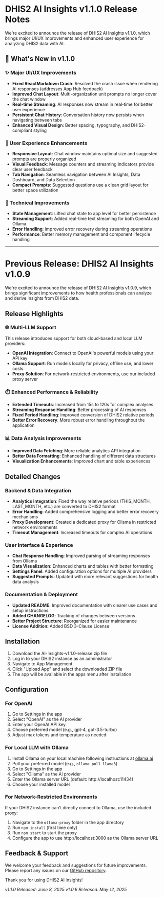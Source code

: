 # DHIS2 AI Insights v1.1.0 Release Notes

We're excited to announce the release of DHIS2 AI Insights v1.1.0, which brings major UI/UX improvements and enhanced user experience for analyzing DHIS2 data with AI.

## 🚀 What's New in v1.1.0

### ✨ Major UI/UX Improvements
- **Fixed ReactMarkdown Crash**: Resolved the crash issue when rendering AI responses (addresses App Hub feedback)
- **Improved Chat Layout**: Multi-organization unit prompts no longer cover the chat window
- **Real-time Streaming**: AI responses now stream in real-time for better user experience
- **Persistent Chat History**: Conversation history now persists when navigating between tabs
- **Enhanced Visual Design**: Better spacing, typography, and DHIS2-compliant styling

### 🎨 User Experience Enhancements
- **Responsive Layout**: Chat window maintains optimal size and suggested prompts are properly organized
- **Visual Feedback**: Message counters and streaming indicators provide clear user feedback
- **Tab Navigation**: Seamless navigation between AI Insights, Data Dashboard, and Data Selection
- **Compact Prompts**: Suggested questions use a clean grid layout for better space utilization

### 🔧 Technical Improvements
- **State Management**: Lifted chat state to app level for better persistence
- **Streaming Support**: Added real-time text streaming for both OpenAI and Ollama
- **Error Handling**: Improved error recovery during streaming operations
- **Performance**: Better memory management and component lifecycle handling

---

# Previous Release: DHIS2 AI Insights v1.0.9

We're excited to announce the release of DHIS2 AI Insights v1.0.9, which brings significant improvements to how health professionals can analyze and derive insights from DHIS2 data.

## Release Highlights

### 🌐 Multi-LLM Support
This release introduces support for both cloud-based and local LLM providers:

- **OpenAI Integration**: Connect to OpenAI's powerful models using your API key
- **Ollama Support**: Run models locally for privacy, offline use, and lower costs
- **Proxy Solution**: For network-restricted environments, use our included proxy server

### ⏱️ Enhanced Performance & Reliability
- **Extended Timeouts**: Increased from 15s to 120s for complex analyses
- **Streaming Response Handling**: Better processing of AI responses
- **Fixed Period Handling**: Improved conversion of DHIS2 relative periods
- **Better Error Recovery**: More robust error handling throughout the application

### 📊 Data Analysis Improvements
- **Improved Data Fetching**: More reliable analytics API integration
- **Better Data Formatting**: Enhanced handling of different data structures
- **Visualization Enhancements**: Improved chart and table experiences

## Detailed Changes

### Backend & Data Integration

- **Analytics Integration**: Fixed the way relative periods (THIS_MONTH, LAST_MONTH, etc.) are converted to DHIS2 format
- **Error Handling**: Added comprehensive logging and better error recovery mechanisms
- **Proxy Development**: Created a dedicated proxy for Ollama in restricted network environments
- **Timeout Management**: Increased timeouts for complex AI operations

### User Interface & Experience

- **Chat Response Handling**: Improved parsing of streaming responses from Ollama
- **Data Visualization**: Enhanced charts and tables with better formatting
- **Settings Panel**: Added configuration options for multiple AI providers
- **Suggested Prompts**: Updated with more relevant suggestions for health data analysis

### Documentation & Deployment

- **Updated README**: Improved documentation with clearer use cases and setup instructions
- **Added CHANGELOG**: Tracking of changes between versions
- **Better Project Structure**: Reorganized for easier maintenance
- **License Addition**: Added BSD 3-Clause License

## Installation

1. Download the AI-Insights-v1.1.0-release.zip file
2. Log in to your DHIS2 instance as an administrator
3. Navigate to App Management
4. Click "Upload App" and select the downloaded ZIP file
5. The app will be available in the apps menu after installation

## Configuration

### For OpenAI

1. Go to Settings in the app
2. Select "OpenAI" as the AI provider
3. Enter your OpenAI API key
4. Choose preferred model (e.g., gpt-4, gpt-3.5-turbo)
5. Adjust max tokens and temperature as needed

### For Local LLM with Ollama

1. Install Ollama on your local machine following instructions at [ollama.ai](https://ollama.ai)
2. Pull your preferred model (e.g., `ollama pull llama3`)
3. Go to Settings in the app
4. Select "Ollama" as the AI provider
5. Enter the Ollama server URL (default: http://localhost:11434)
6. Choose your installed model

### For Network-Restricted Environments

If your DHIS2 instance can't directly connect to Ollama, use the included proxy:

1. Navigate to the `ollama-proxy` folder in the app directory
2. Run `npm install` (first time only)
3. Run `npm start` to start the proxy
4. Configure the app to use http://localhost:3000 as the Ollama server URL

## Feedback & Support

We welcome your feedback and suggestions for future improvements. Please report any issues on our [GitHub repository](https://github.com/jmesplana/dhis2_ai_insights/issues).

Thank you for using DHIS2 AI Insights!

*v1.1.0 Released: June 8, 2025*
*v1.0.9 Released: May 12, 2025*
